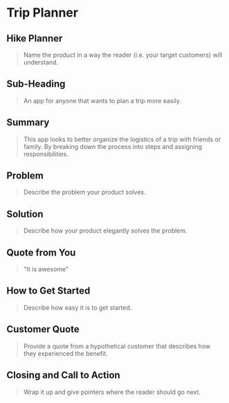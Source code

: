 # Trip Planner #

## Hike Planner ##
  > Name the product in a way the reader (i.e. your target customers) will understand.

## Sub-Heading ##
  > An app for anyone that wants to plan a trip more easily.
## Summary ##
  > This app looks to better organize the logistics of a trip with friends or family. By breaking down the process
  > into steps and assigning responsibilities. 
## Problem ##
  > Describe the problem your product solves.

## Solution ##
  > Describe how your product elegantly solves the problem.

## Quote from You ##
  > "It is awesome"
## How to Get Started ##
  > Describe how easy it is to get started.

## Customer Quote ##
  > Provide a quote from a hypothetical customer that describes how they experienced the benefit.

## Closing and Call to Action ##
  > Wrap it up and give pointers where the reader should go next.
